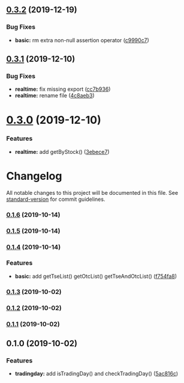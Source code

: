 ## [0.3.2](https://github.com/bigtongue5566/twstockjs/compare/v0.3.1...v0.3.2) (2019-12-19)


### Bug Fixes

* **basic:** rm extra non-null assertion operator ([c9990c7](https://github.com/bigtongue5566/twstockjs/commit/c9990c74362e0f8ff0f52a0b6a4c9b66c7081bc4))

## [0.3.1](https://github.com/bigtongue5566/twstockjs/compare/v0.3.0...v0.3.1) (2019-12-10)


### Bug Fixes

* **realtime:** fix missing export ([cc7b936](https://github.com/bigtongue5566/twstockjs/commit/cc7b936ef5624454bdd6a48cb9dbcf0d22640c61))
* **realtime:** rename file ([4c8aeb3](https://github.com/bigtongue5566/twstockjs/commit/4c8aeb35e209eb7c668302ea6e22a54ba13db7a8))

# [0.3.0](https://github.com/bigtongue5566/twstockjs/compare/v0.2.0...v0.3.0) (2019-12-10)


### Features

* **realtime:** add getByStock() ([3ebece7](https://github.com/bigtongue5566/twstockjs/commit/3ebece707e131cd67e45339cb13eab4e8f46e615))

# Changelog

All notable changes to this project will be documented in this file. See [standard-version](https://github.com/conventional-changelog/standard-version) for commit guidelines.

### [0.1.6](https://github.com/bigtongue5566/twstockjs/compare/v0.1.5...v0.1.6) (2019-10-14)

### [0.1.5](https://github.com/bigtongue5566/twstockjs/compare/v0.1.4...v0.1.5) (2019-10-14)

### [0.1.4](https://github.com/bigtongue5566/twstockjs/compare/v0.1.3...v0.1.4) (2019-10-14)


### Features

* **basic:** add getTseList() getOtcList() getTseAndOtcList() ([f754fa8](https://github.com/bigtongue5566/twstockjs/commit/f754fa8))

### [0.1.3](https://github.com/bigtongue5566/twstockjs/compare/v0.1.2...v0.1.3) (2019-10-02)

### [0.1.2](https://github.com/bigtongue5566/twstockjs/compare/v0.1.1...v0.1.2) (2019-10-02)

### [0.1.1](https://github.com/bigtongue5566/twstockjs/compare/v0.1.0...v0.1.1) (2019-10-02)

## 0.1.0 (2019-10-02)


### Features

* **tradingday:** add isTradingDay() and checkTradingDay() ([5ac816c](https://github.com/bigtongue5566/twstockjs/commit/5ac816c))
